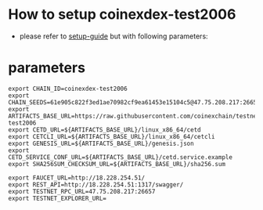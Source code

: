 # How to setup coinexdex-test2006

- please refer to [setup-guide](https://github.com/coinexchain/devops) but with following parameters:

# parameters
```shell
export CHAIN_ID=coinexdex-test2006
export CHAIN_SEEDS=61e905c822f3ed1ae70982cf9ea61453e15104c5@47.75.208.217:26656,8318598ad2a9d47bd9f9a287b329ae23a9201cb3@47.52.106.214:26656
export ARTIFACTS_BASE_URL=https://raw.githubusercontent.com/coinexchain/testnets/master/coinexdex-test2006
export CETD_URL=${ARTIFACTS_BASE_URL}/linux_x86_64/cetd
export CETCLI_URL=${ARTIFACTS_BASE_URL}/linux_x86_64/cetcli
export GENESIS_URL=${ARTIFACTS_BASE_URL}/genesis.json
export CETD_SERVICE_CONF_URL=${ARTIFACTS_BASE_URL}/cetd.service.example
export SHA256SUM_CHECKSUM_URL=${ARTIFACTS_BASE_URL}/sha256.sum

export FAUCET_URL=http://18.228.254.51/
export REST_API=http://18.228.254.51:1317/swagger/
export TESTNET_RPC_URL=47.75.208.217:26657
export TESTNET_EXPLORER_URL=
```
